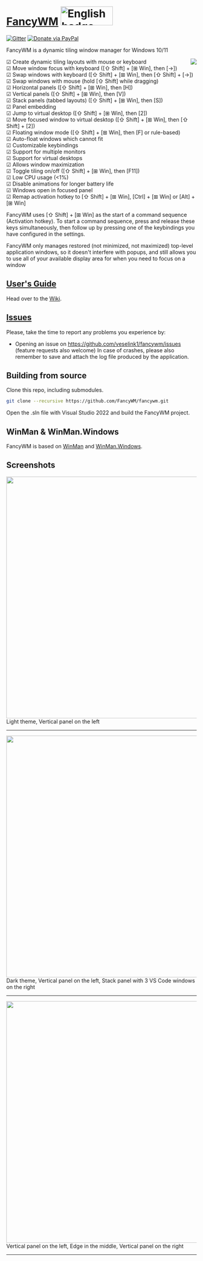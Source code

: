 # [FancyWM](https://www.microsoft.com/store/apps/9P1741LKHQS9) <a href='//www.microsoft.com/store/apps/9p1741lkhqs9?cid=storebadge&ocid=badge'><img src='https://developer.microsoft.com/store/badges/images/English_get-it-from-MS.png' alt='English badge' width="138" height="50"/></a>

[![Gitter](https://badges.gitter.im/FancyWM/community.svg)](https://gitter.im/FancyWM/community?utm_source=badge&utm_medium=badge&utm_campaign=pr-badge)
[![Donate via PayPal](https://shields.io/badge/Donate-gold?logo=paypal&style=flat)](https://www.paypal.com/donate/?hosted_button_id=NKQ6DKGFVN7S2)

FancyWM is a dynamic tiling window manager for Windows 10/11

<img align="right" src="https://store-images.s-microsoft.com/image/apps.53415.14517052119257390.d950e654-2004-4878-b902-94902f8f7a45.af24879e-636a-494c-ba1d-6ff7f858630b?background=transparent&w=175&h=175&format=jpg">

☑ Create dynamic tiling layouts with mouse or keyboard <br>
☑ Move window focus with keyboard ([⇧ Shift] + [⊞ Win], then [→]) <br>
☑ Swap windows with keyboard ([⇧ Shift] + [⊞ Win], then [⇧ Shift] + [→]) <br>
☑ Swap windows with mouse (hold [⇧ Shift] while dragging) <br>
☑ Horizontal panels ([⇧ Shift] + [⊞ Win], then [H]) <br>
☑ Vertical panels ([⇧ Shift] + [⊞ Win], then [V]) <br>
☑ Stack panels (tabbed layouts) ([⇧ Shift] + [⊞ Win], then [S]) <br>
☑ Panel embedding <br>
☑ Jump to virtual desktop ([⇧ Shift] + [⊞ Win], then [2]) <br>
☑ Move focused window to virtual desktop ([⇧ Shift] + [⊞ Win], then [⇧ Shift] + [2]) <br>
☑ Floating window mode ([⇧ Shift] + [⊞ Win], then [F] or rule-based) <br>
☑ Auto-float windows which cannot fit <br>
☑ Customizable keybindings <br>
☑ Support for multiple monitors <br>
☑ Support for virtual desktops <br>
☑ Allows window maximization <br>
☑ Toggle tiling on/off ([⇧ Shift] + [⊞ Win], then [F11]) <br>
☑ Low CPU usage (<1%) <br>
☑ Disable animations for longer battery life <br>
☑ Windows open in focused panel <br>
☑ Remap activation hotkey to [⇧ Shift] + [⊞ Win], [Ctrl] + [⊞ Win] or [Alt] + [⊞ Win] <br>

FancyWM uses [⇧ Shift] + [⊞ Win] as the start of a command sequence (Activation hotkey). To start a command sequence, press and release these keys simultaneously, then follow up by pressing one of the keybindings you have configured in the settings.

FancyWM only manages restored (not minimized, not maximized) top-level application windows, so it doesn't interfere with popups, and still allows you to use all of your available display area for when you need to focus on a window

## [User's Guide](https://github.com/FancyWM/fancywm/wiki#users-guide)
Head over to the [Wiki](https://github.com/FancyWM/fancywm/wiki).

## [Issues](https://github.com/FancyWM/fancywm/issues)
Please, take the time to report any problems you experience by:
- Opening an issue on https://github.com/veselink1/fancywm/issues (feature requests also welcome)
In case of crashes, please also remember to save and attach the log file produced by the application.

## Building from source

Clone this repo, including submodules.

```bash
git clone --recursive https://github.com/FancyWM/fancywm.git
```

Open the .sln file with Visual Studio 2022 and build the FancyWM project.

## WinMan & WinMan.Windows
FancyWM is based on [WinMan](https://github.com/veselink1/winman) and [WinMan.Windows](https://github.com/veselink1/winman-windows).

## Screenshots
<img src="https://store-images.s-microsoft.com/image/apps.47394.14517052119257390.5224238b-c5af-4852-a39a-2732c3935e69.60fa12a6-ac5a-47cb-9501-2ca7964d972d?w=1280&h=720&q=90&mode=letterbox&format=jpg" width="640">
Light theme, Vertical panel on the left

---

<img src="https://store-images.s-microsoft.com/image/apps.11856.14517052119257390.5224238b-c5af-4852-a39a-2732c3935e69.81bfbc4c-0b20-4b1e-a1b5-b8e6fa13f8a6?w=1280&h=720&q=90&mode=letterbox&format=jpg" width="640">
Dark theme, Vertical panel on the left, Stack panel with 3 VS Code windows on the right

---

<img src="https://store-images.s-microsoft.com/image/apps.11856.14517052119257390.5224238b-c5af-4852-a39a-2732c3935e69.81bfbc4c-0b20-4b1e-a1b5-b8e6fa13f8a6?w=1280&h=720&q=90&mode=letterbox&format=jpg" width="640">
Vertical panel on the left, Edge in the middle, Vertical panel on the right

---
